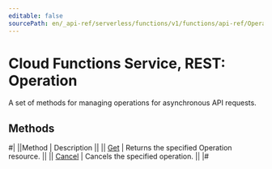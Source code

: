 ```yaml
---
editable: false
sourcePath: en/_api-ref/serverless/functions/v1/functions/api-ref/Operation/index.md
---
```


# Cloud Functions Service, REST: Operation

A set of methods for managing operations for asynchronous API requests.

## Methods

#|
||Method | Description ||
|| [Get](get.md) | Returns the specified Operation resource. ||
|| [Cancel](cancel.md) | Cancels the specified operation. ||
|#